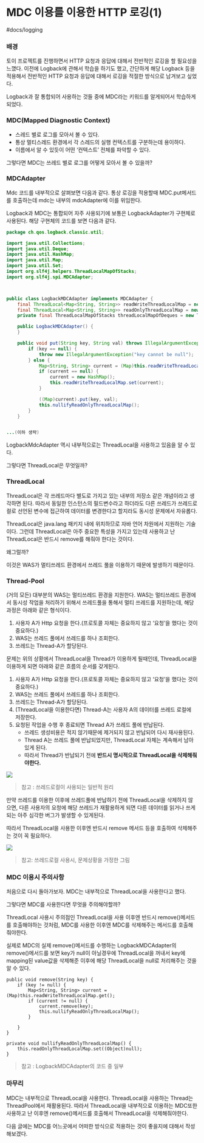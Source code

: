 # MDC 이용를 이용한 HTTP 로깅(1)

#docs/logging


### 배경
토이 프로젝트를 진행하면서 HTTP 요청과 응답에 대해서 전반적인 로깅을 할 필요성을 느꼈다. 
이전에 Logback에 관해서 학습을 하기도 했고, 간단하게 해당 Logback 등을 적용해서 전반적인 HTTP 요청과 응답에 대해서 로깅을 적절한 방식으로 남겨보고 싶었다. 

Logback과 잘 통합되어 사용하는 것들 중에 MDC라는 키워드를 알게되어서 학습하게 되었다. 


### MDC(Mapped Diagnostic Context)

* 스레드 별로 로그를 모아서 볼 수 있다.
* 통상 멀티스레드 환경에서 각 스레드의 실행 컨텍스트를 구분하는데 용이하다.
* 이름에서 알 수 있듯이 어떤 ‘컨텍스트’ 전체를 파악할 수 있다.

그렇다면 MDC는 쓰레드 별로 로그를 어떻게 모아서 볼 수 있을까? 


### MDCAdapter
Mdc 코드를 내부적으로 살펴보면 다음과 같다. 
통상 로깅을 적용할때 MDC.put메서드를 호출하는데 mdc는 내부의 mdcAdapter에 이를 위임한다.

Logback과 MDC는 통합되어 자주 사용되기에 보통은 LogbackAdapter가 구현체로 사용된다. 해당 구현체의 코드를 보면 다음과 같다. 


```java
package ch.qos.logback.classic.util;

import java.util.Collections;
import java.util.Deque;
import java.util.HashMap;
import java.util.Map;
import java.util.Set;
import org.slf4j.helpers.ThreadLocalMapOfStacks;
import org.slf4j.spi.MDCAdapter;



public class LogbackMDCAdapter implements MDCAdapter {
    final ThreadLocal<Map<String, String>> readWriteThreadLocalMap = new ThreadLocal();
    final ThreadLocal<Map<String, String>> readOnlyThreadLocalMap = new ThreadLocal();
    private final ThreadLocalMapOfStacks threadLocalMapOfDeques = new ThreadLocalMapOfStacks();

    public LogbackMDCAdapter() {
    }

    public void put(String key, String val) throws IllegalArgumentException {
        if (key == null) {
            throw new IllegalArgumentException("key cannot be null");
        } else {
            Map<String, String> current = (Map)this.readWriteThreadLocalMap.get();
            if (current == null) {
                current = new HashMap();
                this.readWriteThreadLocalMap.set(current);
            }

            ((Map)current).put(key, val);
            this.nullifyReadOnlyThreadLocalMap();
        }
    }


...(이하 생략)
```


LogbackMdcAdapter 역시 내부적으로는 ThreadLocal을 사용하고 있음을 알 수 있다.

그렇다면 ThreadLocal은 무엇일까?

### ThreadLocal

ThreadLocal은 각 쓰레드마다 별도로 가지고 있는 내부의 저장소 같은 개념이라고 생각하면 된다. 
따라서 동일한 인스턴스의 필드변수라고 하더라도 다른 쓰레드가 쓰레드로컬로 선언된 변수에 접근하여 데이터를 변경한다고 할지라도 동시성 문제에서 자유롭다. 

ThreadLocal은 java.lang 패키지 내에 위치하므로 자바 언어 차원에서 지원하는 기술이다.
그런데 ThreadLocal은 아주 중요한 특성을 가지고 있는데 사용하고 난 ThreadLocal은 반드시 remove를 해줘야 한다는 것이다.

왜그럴까? 


이것은 WAS가 멀티쓰레드 환경에서 쓰레드 풀을 이용하기 때문에 발생하기 때문이다. 

### Thread-Pool

(거의 모든) 대부분의 WAS는 멀티쓰레드 환경을 지원한다. WAS는 멀티쓰레드 환경에서 동시성 작업을 처리하기 위해서 쓰레드풀을 통해서 멀티 쓰레드를 지원하는데, 해당 과정은 아래와 같은 형식이다.

1. 사용자 A가 Http 요청을 한다.(프로토콜 자체는 중요하지 않고 ‘요청’을 했다는 것이 중요하다.)
2. WAS는 쓰레드 풀에서 쓰레드를 하나 조회한다.
3. 쓰레드는 Thread-A가 할당된다.


문제는 위의 상황에서 ThreadLocal을 Thread가 이용하게 될때인데, ThreadLocal을 이용하게 되면 아래와 같은 흐름의 순서를 갖게된다.


1. 사용자 A가 Http 요청을 한다.(프로토콜 자체는 중요하지 않고 ‘요청’을 했다는 것이 중요하다.)
2. WAS는 쓰레드 풀에서 쓰레드를 하나 조회한다.
3. 쓰레드는 Thread-A가 할당된다.
4. (ThreadLocal을 이용한다면) Thread-A는 사용자 A의 데이터를 쓰레드 로컬에 저장한다.
5. 요청된 작업을 수행 후 종료되면 Thread A가 쓰레드 풀에 반납된다.
   - 쓰레드 생성비용은 적지 않기때문에 제거되지 않고 반납되어 다시 재사용된다.
   - Thread A는 쓰레드 풀에 반납되었지만, ThreadLocal 자체는 계속해서 남아있게 된다.
   - 따라서 Thread가 반납되기 전에 **반드시 명시적으로 ThreadLocal을 삭제해줘야한다.**

![](image%202.png)
> 참고 : 쓰레드로컬이 사용되는 일반적 원리



만약 쓰레드를 이용한 이후에 쓰레드풀에 반납하기 전에 ThreadLocal을 삭제하지 않으면, 다른 사용자의 요청에 해당 쓰레드가 재활용하게 되면 다른 데이터를 읽거나 쓰게되는 아주 심각한 버그가 발생할 수 있게된다. 

따라서 ThreadLocal을 사용한 이후엔 반드시 remove 메서드 등을 호출하여 삭제해주는 것이 꼭 필요하다.

![](image.png)


> 참고: 쓰레드로컬 사용시, 문제상황을 가정한 그림



### MDC 이용시 주의사항

처음으로 다시 돌아가보자. 
MDC는 내부적으로 ThreadLocal을 사용한다고 했다. 

그렇다면 MDC를 사용한다면 무엇을 주의해야할까? 

ThreadLocal 사용시 주의점인 ThreadLocal을 사용 이후엔 반드시 remove()메서드를 호출해야하는 것처럼, 
MDC를 사용한 이후엔 MDC를 삭제해주는 메서드를 호출해줘야한다.

실제로 MDC의 실제 remove()메서드를 수행하는 LogbackMDCAdapter의 remove()메서드를 보면 key가 null이 아닐경우에 ThreadLocal을 꺼내서 key에 mapping된 value값을 삭제해준 이후에 해당 ThreadLocal을 null로 처리해주는 것을 알 수 있다.



```
public void remove(String key) {
    if (key != null) {
        Map<String, String> current = (Map)this.readWriteThreadLocalMap.get();
        if (current != null) {
            current.remove(key);
            this.nullifyReadOnlyThreadLocalMap();
        }

    }
}

private void nullifyReadOnlyThreadLocalMap() {
    this.readOnlyThreadLocalMap.set((Object)null);
}

```

> 참고 : LogbackMDCAdapter의 코드 중 일부
 
### 마무리 


MDC는 내부적으로 ThreadLocal을 사용한다. 
ThreadLocal을 사용하는 Thread는 ThreadPool에서 재활용된다. 
따라서 ThreadLocal을 내부적으로 이용하는 MDC또한 사용하고 난 이후엔 remove()메서드를 호출해서 
ThreadLocal을 삭제해줘야한다. 

다음 글에는 MDC를 어느곳에서 어떠한 방식으로 적용하는 것이 좋을지에 대해서 작성해보겠다. 


